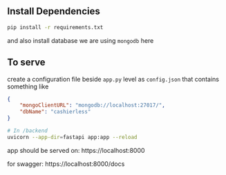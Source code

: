 ## Install Dependencies

```bash
pip install -r requirements.txt
```
and also install database we are using ``mongodb`` here

## To serve 

create a configuration file beside ``app.py`` level as ``config.json`` that contains something like
```json
{
    "mongoClientURL": "mongodb://localhost:27017/",
    "dbName": "cashierless"
}
```

```bash
# In /backend
uvicorn --app-dir=fastapi app:app --reload  
```

app should be served on: https://localhost:8000

for swagger: https://localhost:8000/docs